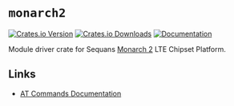 # `monarch2`

[![Crates.io Version](https://img.shields.io/crates/v/monarch2.svg?maxAge=3600)](https://crates.io/crates/monarch2)
[![Crates.io Downloads](https://img.shields.io/crates/d/monarch2.svg?maxAge=3600)](https://crates.io/crates/monarch2)
[![Documentation](https://docs.rs/monarch2/badge.svg)](https://docs.rs/monarch2)

Module driver crate for Sequans [Monarch 2](https://sequans.com/products/monarch-2/) LTE Chipset Platform.

## Links

- [AT Commands Documentation](https://quickspot.io/docs/file/gm02s_at_commands.pdf)
